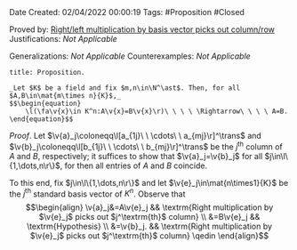 <br />
<br />

Date Created: 02/04/2022 00:00:19
Tags: #Proposition #Closed

Proved by: [Right/left multiplication by basis vector picks out column/row](Right%20slash%20left%20multiplication%20by%20basis%20vector%20picks%20out%20column%20slash%20row.md)
Justifications: _Not Applicable_

Generalizations: _Not Applicable_
Counterexamples: _Not Applicable_

``` ad-Proposition
title: Proposition.

_Let $K$ be a field and fix $m,n\in\N^\ast$. Then, for all $A,B\in\mat{m\times n}{K}$,_
$$\begin{equation}
    \l(\fa\v{x}\in K^n:A\v{x}=B\v{x}\r)\ \ \ \ \Rightarrow\ \ \ \ A=B.
\end{equation}$$

```

_Proof_. Let $\v{a}_j\coloneqq\l[a_{1j}\ \ \cdots\ \ a_{mj}\r]^\trans$ and $\v{b}_j\coloneqq\l[b_{1j}\ \ \cdots\ \ b_{mj}\r]^\trans$ be the $j^\textrm{th}$ column of $A$ and $B$, respectively; it suffices to show that $\v{a}_j=\v{b}_j$ for all $j\in\l\{1,\dots,n\r\}$, for then all entries of $A$ and $B$ coincide.

To this end, fix $j\in\l\{1,\dots,n\r\}$ and let $\v{e}_j\in\mat{n\times1}{K}$ be the $j^\textrm{th}$ standard basis vector of $K^n$. Observe that
$$\begin{align}
    \v{a}_j&=A\v{e}_j && \textrm{Right multiplication by $\v{e}_j$ picks out $j^\textrm{th}$ column} \\
    &=B\v{e}_j && \textrm{Hypothesis} \\
    &=\v{b}_j. && \textrm{Right multiplication by $\v{e}_j$ picks out $j^\textrm{th}$ column} \qedin
\end{align}$$
